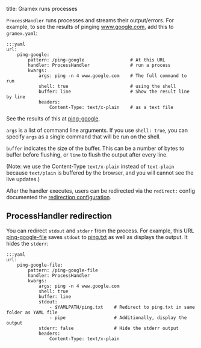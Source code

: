 title: Gramex runs processes

`ProcessHandler` runs processes and streams their output/errors. For example, to
see the results of pinging www.google.com, add this to `gramex.yaml`:

    :::yaml
    url:
        ping-google:
            pattern: /ping-google                 # At this URL
            handler: ProcessHandler               # run a process
            kwargs:
                args: ping -n 4 www.google.com    # The full command to run
                shell: true                       # using the shell
                buffer: line                      # Show the result line by line
                headers:
                    Content-Type: text/x-plain    # as a text file

See the results of this at [ping-google](ping-google).

`args` is a list of command line arguments. If you use `shell: true`, you can
specify `args` as a single command that will be run on the shell.

`buffer` indicates the size of the buffer. This can be a number of bytes to
buffer before flushing, or `line` to flush the output after every line.

(Note: we use the Content-Type `text/x-plain` instead of `text-plain` because
`text/plain` is buffered by the browser, and you will cannot see the live
updates.)

After the handler executes, users can be redirected via the `redirect:` config
documented the [redirection configuration](../config/#redirection).


## ProcessHandler redirection

You can redirect `stdout` and `stderr` from the process. For example, this URL
[ping-google-file](ping-google-file) saves `stdout` to [ping.txt](ping.txt) as
well as displays the output. It hides the `stderr`:

    :::yaml
    url:
        ping-google-file:
            pattern: /ping-google-file
            handler: ProcessHandler
            kwargs:
                args: ping -n 4 www.google.com
                shell: true
                buffer: line
                stdout:
                    - $YAMLPATH/ping.txt    # Redirect to ping.txt in same folder as YAML file
                    - pipe                  # Additionally, display the output
                stderr: false               # Hide the stderr output
                headers:
                    Content-Type: text/x-plain
